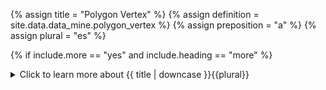 <!--------------------------------------------- TITLE AND DEFINITION starts -->

{% assign title = "Polygon Vertex" %}
{% assign definition = site.data.data_mine.polygon_vertex %}
{% assign preposition = "a" %}
{% assign plural = "es" %}

<!--------------------------------------------- TITLE AND DEFINITION ends -->

{% if include.more == "yes" and include.heading == "more" %}
<details class='detailsCollapsible'><summary class='nobr'>Click to learn more about {{ title | downcase }}{{plural}}
</summary>
{% endif %}

{% if include.heading != "" and include.heading != "more" %}
{{include.heading}} {{title}}
{% endif %}

{% if include.icon != "no" %} 

{% if include.table == "yes" and include.icon != "no" %}
<table class='definitionTable'><tr><td>
{% endif %}

<img src='images/icons/{{include.icon}}{{ title | downcase | replace: " ", "-" }}.png' />

{% if include.table == "yes" and include.icon != "no" %}
</td><td>
{% endif %}

{% endif %}

{% if include.definition == "bold" %}
<strong>{{ definition }}</strong>
{% else %}
{% if include.definition != "no" %}
{{ definition }}
{% endif %}
{% endif %}

{% if include.table == "yes" and include.icon != "no" %}
</td></tr></table>
{% endif %}

{% if include.more == "yes" and include.content == "more" and include.heading != "more" %}
<details class='detailsCollapsible'><summary class='nobr'>Click to learn more about {{ title | downcase }}{{plural}}
</summary>
{% endif %}

{% if include.content != "no" %}

<!--------------------------------------------- CONTENT starts -->

Vertices are the main element defining polygons. Once created, each vertex must establish a reference to the corresponding point in the charts point.

[![Vertex-01-add-and-link](https://user-images.githubusercontent.com/13994516/71016081-eb4ca800-20f4-11ea-8fee-4d38ecfb0596.gif)](https://user-images.githubusercontent.com/13994516/71016081-eb4ca800-20f4-11ea-8fee-4d38ecfb0596.gif)

Drawing curves requires two vertices. Painting areas, such as the background of a chart, likely requires four vertices. Note that vertices are not capable of featuring a style. Instead, styles are applied to polygon borders and polygon bodies.

{% include important.html content="Bear in mind that the order in which vertices in a polygon are arranged around the parent polygon node when their *rotational symmetry* property is selected, is the order in which the plotter computes the points. This means that points need to be in the correct order, for example, when drawing a box. Imagine drawing a box on a piece of paper without lifting the pencil... that is how the plotter does it." %}

<!--------------------------------------------- CONTENT ends -->

{% endif %}

{% if include.more == "yes" and include.content != "more" and include.heading != "more" %}
<details class='detailsCollapsible'><summary class='nobr'>Click to learn more about {{ title | downcase }}{{plural}}
</summary>
{% endif %}

{% if include.adding != "" %}

{{include.adding}} Adding {{preposition}} {{title}} Node

<!--------------------------------------------- ADDING starts -->

To add a polygon vertex, select *Add Polygon Vertex* on the polygon node menu.

{% include tip.html content="Remember that a vertex must establish a reference to a point in the charts point to be properly defined" %}

<!--------------------------------------------- ADDING ends -->

{% endif %}

{% if include.configuring != "" %}

{{include.configuring}} Configuring the {{title}}

<!--------------------------------------------- CONFIGURING starts -->

XXXXXXXXXXXXXXXXXXXXXXXXXXXXXXXXXXXXXXXXXXXXXXXXXXXXXX

<!--------------------------------------------- CONFIGURING ends -->

{% endif %}

{% if include.starting != "" %}

{{include.starting}} Starting {{preposition}} {{title}}

<!--------------------------------------------- STARTING starts -->

XXXXXXXXXXXXXXXXXXXXXXXXXXXXXXXXXXXXXXXXXXXXXXXXXXXXXX

<!--------------------------------------------- STARTING ends -->

{% endif %}

{% if include.more == "yes" %}
</details>
{% endif %}